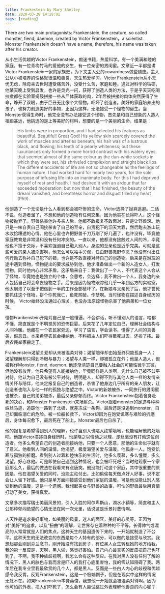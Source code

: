 ```yaml
---
title: Frankestein by Mary Shelley
date: 2020-03-28 14:28:01
tags: [reading]
---
```


There are two main protagonists: Frankenstein, the creature, so called monster, fiend, daemon, created by Victor Frankenstein，a scientist. Monster Frankenstein doesn’t have a name, therefore, his name was taken after his creator. 

从小生活优越的Victor Frankenstein，痴迷书籍，热爱科学。有一个美满和睦的家庭，有一位青梅竹马的爱他的女生，有一位亲密的男闺蜜。文章近一半都是讲Victor Frankenstein一家的家族史，为下文主人公的cowardness做些铺垫。主人公从小被培养的性格就很温和善良，天生热爱学习。Victor Frankenstein从小无忧无虑，除母亲去世时遭受痛苦外，没受什么苦，家庭和睦。通过对科学的钻研，他某天晚上受到启发，也许是灵光一闪，获得了创造人类的方法，于是乎天天吃喝拉撒都在实验室捣鼓拼接一些从尸体获取的肉，2年后被拼接的肉体突然获得了生命，睁开了双眼，由于巨丑无比像个大怪物，吓坏了创造者。美好的家庭培养出的孩子，也努力创造美好的事物，正因为这样，无法接受一个怪物的诞生。当Monster获得生命时，他完全没有办法接受这个怪物，首先是和自己想象的人造人相距甚远，他挑选的是上等美好的材料，想要的是一个美丽的生命，结果是：
>His limbs were in proportion, and I had selected his features as beautiful. Beautiful! Great God! His yellow skin scarcely covered the work of muscles and arteries beneath; his hair was of a lustrous black, and flowing; his teeth of a pearly whiteness; but these luxuriances only formed a more horrid contrast with his watery eyes, that seemed almost of the same colour as the dun-white sockets in which they were set, his shriveled complexion and straight black lips. The different accidents of life are not so changeable as the feelings of human nature. I had worked hard for nearly two years, for the sole purpose of infusing life into an inanimate body. For this I had deprived myself of rest and health. I had desired it with an ardour that far exceeded moderation; but now that I had finished, the beauty of the dream vanished, and breathless horror and disgust filled my heart (P59). 

他创造了一个无论是什么人看到都会被吓惨的生命。Victor选择了抛弃逃避。二话不说，创造者溜了，不想和他的创造物有任何交集，因为他实在长得吓人。这个怪物被抛弃了。野兽杀害他许多亲人后，他都不敢报复不敢面对，只是让野兽滚。他只是一味自责自己间接杀害了自己的至亲，自责犯下的滔天大罪，然后跑去游山玩水收拾糟透的心情。他在心里也许把野兽千刀万剐了好几遍了，也许没有，毕竟他家庭教育是非常温和没有任何冲突的。一直以来，他都没有接触过人间的冷，毕竟他也不擅于交际，不喜欢强迫自己融入别人，身边的至亲也是近乎完美。可就是这些可爱的亲人被杀害啊，他怎么可以袖手旁观，任由野兽撒野作恶？他没有付出任何行动去弥补自己犯下的错，也许是不敢直接对峙自己的创造物。后来是在游玩的途中遇到怪物，怪物提出的要求威胁到他，他才准备做出一个新的人造女人，打发怪物。同时他内心非常矛盾，这矛盾来自于：我做出了一个人，不代表这个人会从了怪物，毕竟她也是独立的个体，会思考，会选择；我不做出一个人，我身边的亲人包括自己将会命丧怪物之手。后来是因为怪物跟踪他几乎一年到远方的实验室，他太崩溃了以至于把做到一半的工作全部破坏了。在新娘与父亲死了后，他才誓死要抓住这个怪物，拼个你死我亡，鱼死网破。作孽啊。当时怪物在描述自身经历的时候， Victor始终没法通过心理关，也没办法原谅怪物杀害了他弟弟和一位女孩。


怪物Frankenstein开始对自己是一脸懵逼，不会讲话，听不懂别人的语言，啥都不懂，简直就是个不明觉厉的恐怖巨婴。后来花了几年定位自己，理解社会结构与人间冷暖。他藏在一个农民家旁边，学习了语言，学会读书，懂得了人间的真善美，假恶丑。本来希望农民会接纳他，不料把主人们吓得晕死过去，还挨了揍。最后农民举家搬走了。

Frankenstein渴望关爱却从未被温柔对待；渴望陪伴却由始至终只能孤身一人；渴望理解却只得到冷眼与暴力；渴望与人类一样，却被孤立在外；他是人造人，但被称作Monster, fiend, daemon. 他逐渐清楚自己要融入社会的可能性微乎其微，但他没有放弃，他只希望有人能接纳他，毕竟同样是人类啊，凭什么自己被不公平对待。他认为自己没有被公平对待，明明是人，却得不到与其他人类一样的友情亲情关怀与陪伴，他决定报复自己的创造者，杀害了他身边几乎所有的亲人朋友，让创造者也陷入与他一样的孤独与绝望之中。Victor的新娘被杀，一同旅行的男闺蜜也被杀，自己的弟弟被杀，最后父亲郁郁而终。Victor Frankenstein抱着舍身赴死的决心，和Monster Frankenstein来场厮杀。Victor跟着monster的足迹与种种蛛丝马迹，追踪他一路到了北极，就差冻成一条狗。最后还是没追到monster，自己却面临溺亡的危险。被一位船长救下，Victor却因为在饱受饥寒与艰险的折磨后，身体每况愈下，最后死在了船上。Monster最后也自杀了。

他的报复是希望得到别人的理解，也许当别人也陷入绝望境地，也能理解他的处境吧。他跟Victor描述自身经历时，也是晓之以情动之以理，却丝毫没有打动这位创造者。他多么希望自己的创造者能接纳他，只要一个人愿意，那他的生命似乎就有了意义。他看到人间的温情，他渴望，极度渴望关爱与温暖。他孤身一人，饱受饥寒与孤独的折磨。看到别人过着和睦快乐的生活时，他多么羡慕，多么憧憬，多么渴望。好心疼他。可是即使自己遇到这种情况，也会被吓死吧？当时他观察一个家庭那么久，最后的做法在我看来有点唐突。他没能打动这个家庭，其中很重要的原因是，他在渴望关爱的同时，没能主动付出，比如偷偷每天做点好人好事，说不定会让人留下好感。他只是单方面间接感受到他们家庭的温暖，可是他没能让别人感受到他的温暖，这是一个遗憾。我想起美女与野兽的故事，可怕的野兽最后用真情打动了美女，获得真爱。

文章多次描写瑞士美丽风景的，引人入胜的阿尔卑斯山，湖水小镇等，简直和主人公那种郁闷绝望的心情无法在同一次元里，话说这是乐景衬悲情啊。

人天性是追求美好事物，如美丽的风景，迷人的面容，美好的心灵等。正因为对“美好”的追求，以及“扭曲”的理解，让世界存在着种种的不平等。长得帅气或漂亮的人常常就是人们的焦点，这种天生的基因遗传下来的，一开始就制造了不公平。这种天生的无法改变的东西是每个人特有的部分，可以做的是接受与欣赏。我想起那会刚到芬兰念书，刚开始没有找到房子，有位黑人女生转租她的地方给我，我的第一反应是，天啊，黑人诶，感觉好害怕。自己内心最真实的反应把自己也吓到了，不啊，我不种族歧视啊，我怎么会有这种反应。在我对黑人没有任何了解的情况下，黑人的肤色与我而言是吓人的我打心底里害怕，我的零认知阻碍了我。两年后在我专业里我最欣赏的几个人，都是黑人。反而是一些白人内心的歧视和优越感令我反胃。反观Frankenstein，这是一个极端例子，但是在现实中这样的情况无处不在。如果Frankenstein本身英俊，我想他一开始就会被温柔对待啊。因为他可怕的外表，把人们吓死了，怎么会有人尝试跳过外表理解他善良的内心呢？

